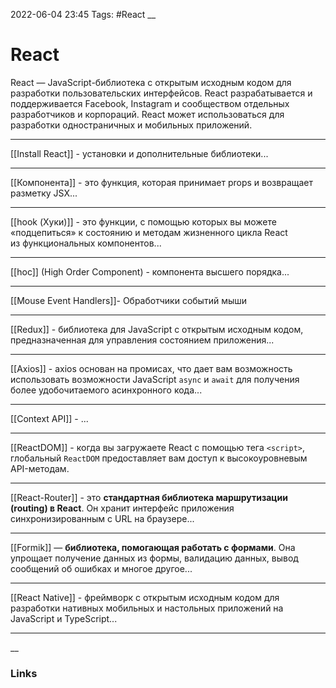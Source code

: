 2022-06-04 23:45
Tags: #React
__
# React
React — JavaScript-библиотека с открытым исходным кодом для разработки пользовательских интерфейсов. React разрабатывается и поддерживается Facebook, Instagram и сообществом отдельных разработчиков и корпораций. React может использоваться для разработки одностраничных и мобильных приложений.

---
[[Install React]] - установки и дополнительные библиотеки...

---
[[Компонента]] - это функция, которая принимает props и возвращает разметку JSX...

---
[[hook (Хуки)]] - это функции, с помощью которых вы можете «подцепиться» к состоянию и методам жизненного цикла React из функциональных компонентов...

---
[[hoc]] (High Order Component) - компонента высшего порядка...

---

[[Mouse Event Handlers]]- Обработчики событий мыши

---
[[Redux]] - библиотека для JavaScript с открытым исходным кодом, предназначенная для управления состоянием приложения...

---
[[Axios]] - axios основан на промисах, что дает вам возможность использовать возможности JavaScript `async` и `await` для получения более удобочитаемого асинхронного кода...

---
[[Context API]] - ...

---
[[ReactDOM]] - когда вы загружаете React с помощью тега `<script>`, глобальный `ReactDOM` предоставляет вам доступ к высокоуровневым API-методам.

---
[[React-Router]] - это **стандартная библиотека маршрутизации (routing) в React**. Он хранит интерфейс приложения синхронизированным с URL на браузере...

---
[[Formik]] — **библиотека, помогающая работать с формами**. Она упрощает получение данных из формы, валидацию данных, вывод сообщений об ошибках и многое другое...

---

[[React Native]] - фреймворк с открытым исходным кодом для разработки нативных мобильных и настольных приложений на JavaScript и TypeScript...

---
__
### Links
